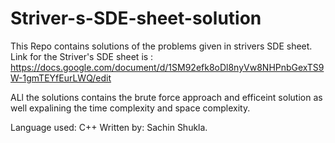 # Striver-s-SDE-sheet-solution

This Repo contains solutions of the problems given in strivers SDE sheet.
Link for the Striver's SDE sheet is : https://docs.google.com/document/d/1SM92efk8oDl8nyVw8NHPnbGexTS9W-1gmTEYfEurLWQ/edit

ALl the solutions contains the brute force approach and efficeint solution as well expalining the time complexity and space 
complexity.

Language used: C++
Written by: Sachin Shukla.
